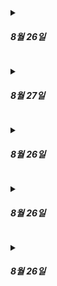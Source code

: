 <p>
<details>
<summary> <h5>8월 26일</h5> </summary>

- 주제: 파이썬을 사용하여 데이터를 가공 및 분석
    - Pandas를 통한 정제, 통계적 분석
    - Matplotlib, Folium 라이브러리를 통한 시각화
    - EDA(Exploratory Data Analysis; EDA) - 탐색적 데이터 분석
        - 데이터를 이해하는 단계

- 추천 방법론
    - 콘텐츠 기반 필터링 Content-based filtering
        - 대상 자체의 특성을 바탕으로 추천
        - 딥러닝 개입 여지 많음 - 딥러닝이 피처 만들어준다
        - KNN
    - 협업 필터링 Collaborative Filtering
        - 다른 사람들이 들은 곡을 바탕으로 어떤 곡들이 서로 비슷한지 알아내는 방법
        - 주로 사용하는 모델: 행렬 분해(Matrix Factorization)
            - 등장한지 오래된 간단한 모델
        - 얕은 데이터 구조에서 유리


### Pandas를 통한 데이터 전처리, 통계 분석 실습 
<details><summary><h6>Code</h6></summary>

# parse.py

```python
user_columns = (
    "id",
    "gender",
    "age"
)

def import_data(data_path=DATA_FILE):
    """
    Req. 1-1-1 음식점 데이터 파일을 읽어서 Pandas DataFrame 형태로 저장합니다
    """
    users = [] # 유저 테이블

    for d in data:

        for review in d["review_list"]:
            u = review["writer_info"]

            users.append(
                [u['id'], u['gender'], u['born_year']]
            )


    user_frame = pd.DataFrame(data=users, columns=user_columns).drop_duplicates(subset='id').reset_index(drop=True)

    return {"stores": store_frame, "reviews": review_frame, "users": user_frame}
```


# analyze.py

```python
def sort_stores_by_score(dataframes, n=20, min_reviews=30):
    """
    Req. 1-2-1 각 음식점의 평균 평점을 계산하여 높은 평점의 음식점 순으로 `n`개의 음식점을 정렬하여 리턴합니다
    Req. 1-2-2 리뷰 개수가 `min_reviews` 미만인 음식점은 제외합니다.
    """
    stores_reviews = pd.merge(
        dataframes["stores"], dataframes["reviews"], left_on="id", right_on="store"
    )
    # 리뷰 개수 `min_reviews` 미만인 음식점은 제외
    stores_reviews_filtered = stores_reviews.groupby(["store", "store_name"]).filter(lambda x: len(x) >= min_reviews)
    
    # 각 음식점의 평균 평점 계산
    scores_group = stores_reviews_filtered.groupby(["store", "store_name"])
    scores = scores_group["score"].mean().reset_index()
    
    return scores.sort_values("score", ascending=False).reset_index(drop=True).head(n=n)


def get_most_reviewed_stores(dataframes, n=20):
    """
    Req. 1-2-3 가장 많은 리뷰를 받은 `n`개의 음식점을 정렬하여 리턴합니다
    """
    stores_reviews = pd.merge(
        dataframes["stores"], dataframes["reviews"], left_on="id", right_on="store"
    )
    # 각 음식점의 리뷰 개수 계산
    scores = stores_reviews.groupby(["store", "store_name"]).agg({
        'id_y': 'count'
    }).reset_index()
    scores = scores.rename(columns={'id_y': 'review_count'})
     
    return scores.sort_values("review_count", ascending=False).reset_index(drop=True).head(n=n)


def get_most_active_users(dataframes, n=20):
    """
    Req. 1-2-4 가장 많은 리뷰를 작성한 `n`명의 유저를 정렬하여 리턴합니다.
    """
    users_reviews = pd.merge(
        dataframes["users"], dataframes["reviews"], left_on="id", right_on="user"
    )
    # 각 음식점의 리뷰 개수 계산
    scores = users_reviews.groupby(["user", "id_x"]).agg({
        'id_y': 'count'
    }).reset_index()
    scores = scores.rename(columns={'id_y': 'review_count'})
     
    return scores.sort_values("review_count", ascending=False).reset_index(drop=True).head(n=n)
```

</details>
</details>
</p>

<p>
<details>
<summary> <h5>8월 27일</h5> </summary>

✅ 데이터 분석 코드(Pandas, 26일 진행) 리팩토링 

✅ Matplotlib, Folium 라이브러리를 통한 시각화 

✅ Sparse 행렬 데이터 타입을 활용한 유저-아이템 행렬 생성 


- 주제: 파이썬을 사용하여 데이터를 가공 및 분석
    - Pandas를 통한 정제, 통계적 분석
    - Matplotlib, Folium 라이브러리를 통한 시각화
    - EDA(Exploratory Data Analysis; EDA) - 탐색적 데이터 분석
        - 데이터를 이해하는 단계

### Matplotlib, Folium 라이브러리를 통한 시각화 실습

<details><summary><h6>Code</h6></summary>

# visualize.py

```python
def show_store_review_distribution_graph(dataframes):
    """
    Req. 1-3-1 전체 음식점의 리뷰 개수 분포를 그래프로 나타냅니다. 
    """
    # 전체 음식점 데이터 가져오기
    most_reviewed_stores = get_most_reviewed_stores(dataframes, dataframes["stores"].shape[0])
    
    # 리뷰 개수의 히스토그램 생성
    plt.figure(figsize=(10, 6))
    plt.hist(most_reviewed_stores['review_count'], bins=100, color='skyblue', edgecolor='black')
    
    # 가로 너비를 최대 리뷰 개수에 맞추기
    # 101이 있어서 그냥 30으로 설정
    max_review_count = most_reviewed_stores['review_count'].max()
    print(max_review_count)
    plt.xlim(0, 30)  # x축 범위 설정

    plt.title('음식점 리뷰 개수 분포')
    plt.xlabel('리뷰 개수')
    plt.ylabel('음식점 수')
    plt.grid(axis='y', alpha=0.75)
    
    # 그래프 보여주기
    plt.show()


def show_store_average_ratings_graph(dataframes):
    """
    Req. 1-3-2 각 음식점의 평균 평점을 그래프로 나타냅니다.
    """
    df = sort_stores_by_score(dataframes, dataframes["stores"].shape[0], 0)
    # 리뷰 개수의 히스토그램 생성
    plt.figure(figsize=(10, 6))
    plt.hist(df['score'], bins=30, color='skyblue', edgecolor='black')
    
    # 가로 너비를 최대 리뷰 개수에 맞추기
    # 101이 있어서 그냥 30으로 설정
    max_score = df['score'].max()
    min_score = df['score'].min()
    plt.xlim(min_score, max_score)  # x축 범위 설정

    plt.title('음식점 평균 평점 분포')
    plt.xlabel('평균 평점')
    plt.ylabel('음식점 수')
    plt.grid(axis='y', alpha=0.75)
    
    # 그래프 보여주기
    plt.show()


def show_user_review_distribution_graph(dataframes):
    """
    Req. 1-3-3 전체 유저의 리뷰 개수 분포를 그래프로 나타냅니다.
    """
    df = get_most_active_users(dataframes, dataframes["users"].shape[0])
    
    plt.figure(figsize=(10, 6))
    plt.hist(df['review_count'], bins=100, color='lightgreen', edgecolor='black')

    # 가로 너비를 최대 리뷰 개수에 맞추기
    # 최대가 너무 커서 100에 맞춤
    max_review_count = df['review_count'].max()
    plt.xlim(0, 100)  # x축 범위 설정
    
    plt.title('유저 리뷰 개수 분포')
    plt.xlabel('리뷰 개수')
    plt.ylabel('유저 수')
    plt.grid(axis='y', alpha=0.75)
    
    plt.show()



def show_user_age_gender_distribution_graph(dataframes):
    """
    Req. 1-3-4 전체 유저의 성별/나이대 분포를 그래프로 나타냅니다.
    """
    df = dataframes["users"]
    # 나이를 10년 단위로 나누기
    # age 컬럼을 정수형으로 변환
    df['age'] = df['age'].astype(int)
    df['age_group'] = (2024 - df['age']) // 10 * 10  # 현재 연도에 맞춰 나이대 계산

    # 성별과 나이대별로 그룹화하여 각 그룹의 수를 계산
    age_gender_distribution = df.groupby(['gender', 'age_group']).size().reset_index(name='count')

    # 그래프로 표현
    plt.figure(figsize=(12, 6))
    chart = sns.barplot(x="age_group", y="count", hue="gender", data=age_gender_distribution)
    chart.set_xticklabels(chart.get_xticklabels(), rotation=45)
    plt.title("성별 및 나이대 분포")
    plt.xlabel("나이대")
    plt.ylabel("유저 수")
    plt.legend(title='성별')
    plt.show()


def show_stores_distribution_graph(dataframes):
    """
    Req. 1-3-5 각 음식점의 위치 분포를 지도에 나타냅니다.
    """
    df = dataframes['stores']
    # 'address' 컬럼의 NaN 값을 처리
    df = df[df['address'].notna()]
    # 구미 지역의 음식점만 필터링
    gumi_stores = df[df['address'].str.contains('구미') & df['address'].str.contains('경상북도')]

    # 중심 좌표 설정 (구미의 평균 좌표)
    map_center = [36.0976, 128.3442]  # 구미의 중심 좌표
    store_map = folium.Map(location=map_center, zoom_start=12)

    # 각 음식점의 위치에 마커 추가
    for idx, row in gumi_stores.iterrows():
        if pd.notna(row['category']) and row['category']:
            popup_text = f"{row['store_name']} ({row['category']})"
        else:
            popup_text = row['store_name']
        
        folium.Marker(
            location=[row['latitude'], row['longitude']],
            popup=popup_text,
            icon=folium.Icon(color='blue')
        ).add_to(store_map)

    # 지도를 HTML 파일로 저장
    store_map.save("gumi_stores_distribution_map.html")
    print("지도 파일이 'gumi_stores_distribution_map.html'로 저장되었습니다.")
```

</details>

<details><summary><h6>Image</h6></summary>

#### 전체 음식점 리뷰 개수 분포 

![전체 음식점 리뷰 개수 분포](images/image-1.png)


#### 각 음식점 평균 평점 분포

![각 음식점 평균 평점 분포](images/image-2.png)


#### 유저 리뷰 개수 분포 

![유저 리뷰 개수 분포](images/image-3.png)


#### 유저 성별/나이대 분포

![유저 성별/나이대 분포](images/image-4.png)


#### 지도에 음식점 데이터 표시

![음식점 지도](images/image-5.png)

</details>


### Sparse 행렬 데이터 타입을 활용한 데이터 저장 

<details><summary><h6>Code</h6></summary>

# matrix.py

```python
def make_user_store_matrix(dataframes):
    reviews = dataframes["reviews"]

    user_store_review_grouped = reviews.groupby(['user', 'store'])['score'].mean()
    sparse_matrix = user_store_review_grouped.unstack()
    sparse_df = sparse_matrix.astype(pd.SparseDtype("float", np.nan))

    return sparse_df


def make_user_store_category_matrix(dataframes):
    store = dataframes["stores"]
    reviews = dataframes["reviews"]

    review_store = pd.merge(
        dataframes["reviews"], dataframes["stores"], left_on="store", right_on="id"
    )

    user_store_review_grouped = review_store.groupby(['user', 'category'])['score'].mean()
    sparse_matrix = user_store_review_grouped.unstack()
    sparse_df = sparse_matrix.astype(pd.SparseDtype("float", np.nan))

    return sparse_df
```

</details>
<details><summary><h6>Image</h6></summary>

#### 유저-상점, 유저-카테고리 희소행렬

![희소행렬](images/image.png)

</details>
</details>
</p>


<p>
<details>
<summary> <h5>8월 26일</h5> </summary>

# 주제

## 타이틀1

타이틀 1의 내용

## 타이틀2

타이틀 2의 내용
</details>
</p>


<p>
<details>
<summary> <h5>8월 26일</h5> </summary>

# 주제

## 타이틀1

타이틀 1의 내용

## 타이틀2

타이틀 2의 내용
</details>
</p>


<p>
<details>
<summary> <h5>8월 26일</h5> </summary>

# 주제

## 타이틀1

타이틀 1의 내용

## 타이틀2

타이틀 2의 내용
</details>
</p>
